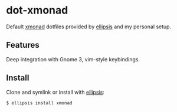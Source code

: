 # dot-xmonad
Default [xmonad][xmonad] dotfiles provided by [ellipsis][ellipsis] and my
personal setup.

## Features
Deep integration with Gnome 3, vim-style keybindings.

## Install
Clone and symlink or install with [ellipsis][ellipsis]:

```
$ ellipsis install xmonad
```

[ellipsis]: http://ellipsis.sh
[xmonad]: http://xmonad.org

